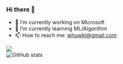 ### Hi there 👋

- 🔭 I’m currently working on Microsoft  
- 🌱 I’m currently learning ML/Algorithm  
- 📫 How to reach me: whuwkl@gmail.com  

[![](https://cfrating.ihcr.top/?user=WHUWKL)](https://codeforces.com/profile/WHUWKL)  
![GitHub stats](https://github-readme-stats.vercel.app/api?username=Muyangwen&show_icons=true&theme=radical)
<!--
**Muyangwen/Muyangwen** is a ✨ _special_ ✨ repository because its `README.md` (this file) appears on your GitHub profile.

Here are some ideas to get you started:
- 🔭 I’m currently working on ...
- 🌱 I’m currently learning ...
- 👯 I’m looking to collaborate on ...
- 🤔 I’m looking for help with ...
- 💬 Ask me about ...
- 📫 How to reach me: ...
- 😄 Pronouns: ...
- ⚡ Fun fact: ...
-->
